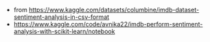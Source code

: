 - from https://www.kaggle.com/datasets/columbine/imdb-dataset-sentiment-analysis-in-csv-format
- https://www.kaggle.com/code/avnika22/imdb-perform-sentiment-analysis-with-scikit-learn/notebook

